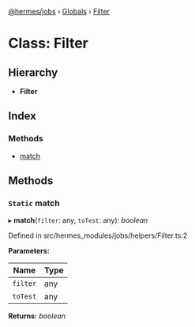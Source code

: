 [@hermes/jobs](../README.md) › [Globals](../globals.md) › [Filter](filter.md)

# Class: Filter

## Hierarchy

* **Filter**

## Index

### Methods

* [match](filter.md#static-match)

## Methods

### `Static` match

▸ **match**(`filter`: any, `toTest`: any): *boolean*

Defined in src/hermes_modules/jobs/helpers/Filter.ts:2

**Parameters:**

Name | Type |
------ | ------ |
`filter` | any |
`toTest` | any |

**Returns:** *boolean*

